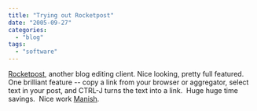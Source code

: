 ```yaml
---
title: "Trying out Rocketpost"
date: "2005-09-27"
categories: 
  - "blog"
tags: 
  - "software"
---
```


[Rocketpost](http://www.anconia.com/rocketpost/), another blog editing client. Nice looking, pretty full featured.  One brilliant feature -- copy a link from your browser or aggregator, select text in your post, and CTRL-J turns the text into a link.  Huge huge time savings.  Nice work [Manish](http://www.vij.com/).
